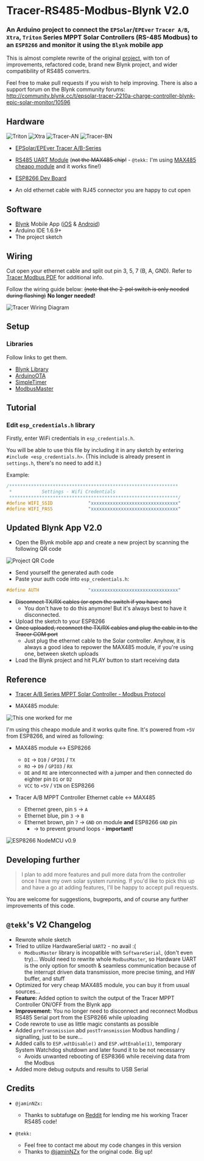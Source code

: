 # Tracer-RS485-Modbus-Blynk V2.0

### An Arduino project to connect the `EPSolar`/`EPEver` `Tracer A/B`, `Xtra`, `Triton` Series MPPT Solar Controllers (RS-485 Modbus) to an `ESP8266` and monitor it using the `Blynk` mobile app

This is almost complete rewrite of the original [project](https://github.com/jaminNZx/Tracer-RS485-Modbus-Blynk), with ton of improvements, refactored code, brand new Blynk project, and wider compatibility of RS485 convertrs.

Feel free to make pull requests if you wish to help improving.
There is also a support forum on the Blynk community forums: http://community.blynk.cc/t/epsolar-tracer-2210a-charge-controller-blynk-epic-solar-monitor/10596


## Hardware

![Triton](doc/mppt-triton.png)
![Xtra](doc/mppt-xtra.png)
![Tracer-AN](doc/tracer-a.png)
![Tracer-BN](doc/tracer-b.png)

* [EPSolar/EPEver Tracer A/B-Series](https://www.aliexpress.com/wholesale?catId=0&initiative_id=SB_20170114172728&SearchText=tracer+mppt+rs485)

* [RS485 UART Module](https://www.aliexpress.com/wholesale?catId=0&initiative_id=SB_20170114172807&SearchText=uart+rs485) (~~not the MAX485 chip!~~ - `@tekk:` I'm using [MAX485 cheapo module](doc/max485_module.jpg) and it works fine!)

* [ESP8266 Dev Board](https://www.aliexpress.com/wholesale?catId=0&initiative_id=SB_20170114172938&SearchText=esp8266+mini)

* An old ethernet cable with RJ45 connector you are happy to cut open

## Software

* [Blynk](http://www.blynk.cc/) Mobile App ([iOS](https://itunes.apple.com/us/app/blynk-iot-for-arduino-rpi/id808760481?mt=8) & [Android](https://play.google.com/store/apps/details?id=cc.blynk&hl=en))
* Arduino IDE 1.6.9+
* The project sketch

## Wiring

Cut open your ethernet cable and split out pin 3, 5, 7 (B, A, GND). Refer to [Tracer Modbus PDF](doc/1733_modbus_protocol.pdf) for additional info.

Follow the wiring guide below: ~~(note that the 2-pol switch is only needed during flashing)~~ **No longer needed!**

![Tracer Wiring Diagram](doc/schematic.png)

## Setup

### Libraries

Follow links to get them.

* [Blynk Library](https://github.com/blynkkk/blynk-library)
* [ArduinoOTA](https://github.com/esp8266/Arduino/tree/master/libraries/ArduinoOTA)
* [SimpleTimer](https://github.com/schinken/SimpleTimer)
* [ModbusMaster](https://github.com/4-20ma/ModbusMaster)

## Tutorial

### Edit `esp_credentials.h` library

Firstly, enter WiFi credentials in `esp_credentials.h`.

You will be able to use this file by including it in any sketch by entering ```#include <esp_credentials.h>```. (This include is already present in `settings.h`, there's no need to add it.)

Example:

```cpp
/**************************************************************
 *           Settings - Wifi Credentials
 **************************************************************/
#define WIFI_SSID             "xxxxxxxxxxxxxxxxxxxxxxxxxxxxxxxx"
#define WIFI_PASS             "xxxxxxxxxxxxxxxxxxxxxxxxxxxxxxxx"

```

## Updated Blynk App V2.0

* Open the Blynk mobile app and create a new project by scanning the following QR code

![Project QR Code](doc/blynk-app-qr-code.png)

* Send yourself the generated auth code
* Paste your auth code into `esp_credentials.h`:

```cpp
#define AUTH                  "xxxxxxxxxxxxxxxxxxxxxxxxxxxxxxxx"
```

* ~~Disconnect TX/RX cables (or open the switch if you have one)~~
	* You don't have to do this anymore! But it's always best to have it disconnected.
* Upload the sketch to your ESP8266
* ~~Once uploaded, reconnect the TX/RX cables and plug the cable in to the Tracer COM port~~
	* Just plug the ethernet cable to the Solar controller. Anyhow, it is always a good idea to repower the MAX485 module, if you're using one, between sketch uploads
* Load the Blynk project and hit PLAY button to start receiving data

## Reference

* [Tracer A/B Series MPPT Solar Controller - Modbus Protocol](doc/1733_modbus_protocol.pdf)

* MAX485 module:

![This one worked for me](doc/max485_module.jpg)

I'm using this cheapo module and it works quite fine.
It's powered from `+5V` from ESP8266, and wired as following:

- MAX485 module <-> ESP8266
	- `DI` -> `D10` / `GPIO1` / `TX`
	- `RO` -> `D9` / `GPIO3` / `RX`
	- `DE` and `RE` are interconnected with a jumper and then connected do eighter pin `D1` or `D2`
	- `VCC` to `+5V` / `VIN` on ESP8266


- Tracer A/B MPPT Controller Ethernet cable <-> MAX485
	- Ethernet green, pin `5` -> `A`
	- Ethernet blue, pin `3` -> `B`
	- Ethernet brown, pin `7` -> `GND` on module **and** ESP8266 `GND` pin
		- -> to prevent ground loops - **important!**


![ESP8266 NodeMCU v0.9](doc/nodemcu_pins.png)

## Developing further

> I plan to add more features and pull more data from the controller once I have my own solar system running.
> If you'd like to pick this up and have a go at adding features, I'll be happy to accept pull requests.

You are welcome for suggestions, bugreports, and of course any further improvements of this code.


## `@tekk`'s V2 Changelog
- Rewrote whole sketch
- Tried to utilize HardwareSerial `UART2` - no avail :(
	- `ModbusMaster` library is incopatible with `SoftwareSerial`, (don't even try)... Would need to rewrite whole `ModbusMaster`, so Hardware UART is the only option for smooth & seamless communication because of the interrupt driven data transmission, more precise timing, and HW buffer, and stuff
- Optimized for very cheap MAX485 module, you can buy it from usual sources...
- **Feature:** Added option to switch the output of the Tracer MPPT Controller ON/OFF from the Blynk app
- **Improvement:** You no longer need to disconnect and reconnect Modbus RS485 Serial port from the ESP8266 while uploading
- Code rewrote to use as little magic constants as possible
- Added `preTransmission` abd `postTransmission` Modbus handling / signalling, just to be sure...
- Added calls to `ESP.wdtDisable()` and `ESP.wdtEnable(1)`, temporary System Watchdog shutdown and later found it to be not necessarry
	- Avoids unwanted rebooting of ESP8366 while receiving data from the Modbus
- Added more debug outputs and results to USB Serial


## Credits

- `@jaminNZx:`
	- Thanks to subtafuge on [Reddit](https://www.reddit.com/r/esp8266/comments/59dt00/using_esp8266_to_connect_rs485_modbus_protocol/) for lending me his working Tracer RS485 code! 

- `@tekk:`
	- Feel free to contact me about my code changes in this version
	- Thanks to [@jaminNZx](https://github.com/jaminNZx) for the original code. Big up!
